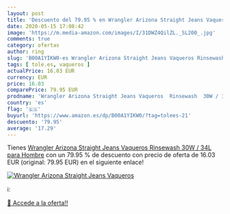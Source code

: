 ```yaml
---
layout: post
title: 'Descuento del 79.95 % en Wrangler Arizona Straight Jeans Vaqueros'
date: 2020-05-15 17:08:42
image: 'https://m.media-amazon.com/images/I/31DWZ4QilZL._SL200_.jpg'
comments: true
category: ofertas
author: ring
slug: 'B00A1YIKW0-es Wrangler Arizona Straight Jeans Vaqueros Rinsewash 30W /...'
tags: [ tole.es, vaqueros ]
actualPrice: 16.03 EUR
currency: EUR
price: 16.03
comparePrice: 79.95 EUR
prodname: 'Wrangler Arizona Straight Jeans Vaqueros  Rinsewash  30W / 34L para Hombre'
country: 'es'
flag: '🇪🇸'
buyurl: 'https://www.amazon.es/dp/B00A1YIKW0/?tag=tolees-21'
descuento: '79.95'
average: '17.29'
---
```


Tienes [Wrangler Arizona Straight Jeans Vaqueros  Rinsewash  30W / 34L para Hombre](https://www.amazon.es/dp/B00A1YIKW0/?tag=tolees-21) con un 79.95 % de descuento con precio de oferta de 16.03 EUR (original: 79.95 EUR) en el siguiente enlace!

[![Wrangler Arizona Straight Jeans Vaqueros](https://m.media-amazon.com/images/I/31DWZ4QilZL._SL200_.jpg)](https://www.amazon.es/dp/B00A1YIKW0/?tag=tolees-21)

ℹ️:


[🛒 Accede a la oferta!!](https://www.amazon.es/dp/B00A1YIKW0/?tag=tolees-21)
